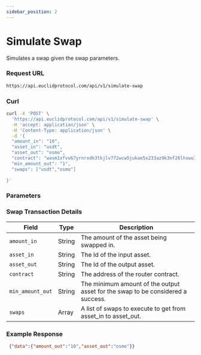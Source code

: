 ```yaml
---
sidebar_position: 2
---
```


# Simulate Swap

Simulates a swap given the swap parameters.

### Request URL
 
```bash
https://api.euclidprotocol.com/api/v1/simulate-swap
```
### Curl
```bash
curl -X 'POST' \
  'https://api.euclidprotocol.com/api/v1/simulate-swap' \
  -H 'accept: application/json' \
  -H 'Content-Type: application/json' \
  -d '{
  "amount_in": "10",
  "asset_in": "usdt",
  "asset_out": "osmo",
  "contract": "wasm1xfvv67yrnrxdk3tkjlv772wcw5jukae5x233az9k3nf26lhxwu7sv62245",
  "min_amount_out": "1",
  "swaps": ["usdt","osmo"]
  
}'
```
### Parameters

### Swap Transaction Details

| Field            | Type    | Description                                          |
|------------------|---------|------------------------------------------------------|
| `amount_in`      | String  | The amount of the asset being swapped in.              |
| `asset_in`       | String  | The Id of the input asset.                   |
| `asset_out`      | String  | The Id of the output asset.                  |
| `contract`       | String  | The address of the router contract.              |
| `min_amount_out` | String  | The minimum amount of the output asset for the swap to be considered a success.     |
| `swaps`          | Array   | A list of swaps to execute to get from asset_in to asset_out.|

### Example Response

```json
 {"data":{"amount_out":"10","asset_out":"osmo"}}
```
